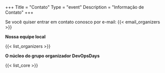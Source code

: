 +++
Title = "Contato"
Type = "event"
Description = "Informação de Contato"
+++

Se você quiser entrar em contato conosco por e-mail: {{< email_organizers >}}

**Nossa equipe local**

{{< list_organizers >}}

**O núcleo do grupo organizador DevOpsDays**

{{< list_core >}}
